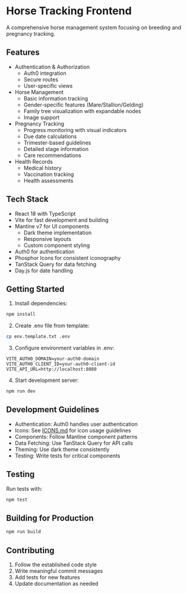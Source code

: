 # Horse Tracking Frontend

A comprehensive horse management system focusing on breeding and pregnancy tracking.

## Features

- Authentication & Authorization
  - Auth0 integration
  - Secure routes
  - User-specific views
- Horse Management
  - Basic information tracking
  - Gender-specific features (Mare/Stallion/Gelding)
  - Family tree visualization with expandable nodes
  - Image support
- Pregnancy Tracking
  - Progress monitoring with visual indicators
  - Due date calculations
  - Trimester-based guidelines
  - Detailed stage information
  - Care recommendations
- Health Records
  - Medical history
  - Vaccination tracking
  - Health assessments

## Tech Stack

- React 18 with TypeScript
- Vite for fast development and building
- Mantine v7 for UI components
  - Dark theme implementation
  - Responsive layouts
  - Custom component styling
- Auth0 for authentication
- Phosphor Icons for consistent iconography
- TanStack Query for data fetching
- Day.js for date handling

## Getting Started

1. Install dependencies:

```bash
npm install
```

2. Create .env file from template:

```bash
cp env.template.txt .env
```

3. Configure environment variables in .env:

```env
VITE_AUTH0_DOMAIN=your-auth0-domain
VITE_AUTH0_CLIENT_ID=your-auth0-client-id
VITE_API_URL=http://localhost:8080
```

4. Start development server:

```bash
npm run dev
```

## Development Guidelines

- Authentication: Auth0 handles user authentication
- Icons: See [ICONS.md](docs/ICONS.md) for icon usage guidelines
- Components: Follow Mantine component patterns
- Data Fetching: Use TanStack Query for API calls
- Theming: Use dark theme consistently
- Testing: Write tests for critical components

## Testing

Run tests with:

```bash
npm test
```

## Building for Production

```bash
npm run build
```

## Contributing

1. Follow the established code style
2. Write meaningful commit messages
3. Add tests for new features
4. Update documentation as needed
